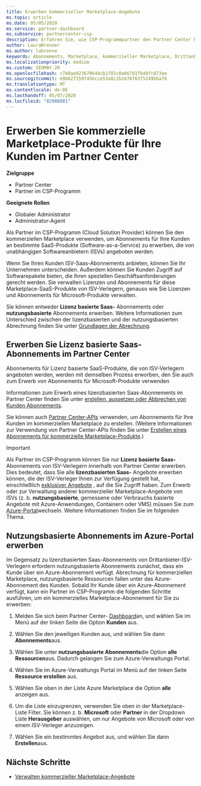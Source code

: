 ```yaml
---
title: Erwerben kommerzieller Marketplace-Angebote
ms.topic: article
ms.date: 05/05/2020
ms.service: partner-dashboard
ms.subservice: partnercenter-csp
description: Erfahren Sie, wie CSP-Programmpartner den Partner Center Marketplace nutzen können, um Kunden Käufe von SaaS-Angeboten von unabhängigen Software Anbietern (ISVs) zu tätigen.
author: LauraBrenner
ms.author: labrenne
keywords: Abonnements, Marketplace, kommerzieller Marketplace, Drittanbieter, ISV, SaaS-Angebote, Cloud Solution Provider-Programm, erwerben eines Angebots, erwerben eines Abonnements
ms.localizationpriority: medium
ms.custom: SEOMAY.20
ms.openlocfilehash: c740ae823670644cb1f81c0a667d1fb48fc873ae
ms.sourcegitcommit: e9b627159745bcce53a8c2b1676f63f5249bba76
ms.translationtype: MT
ms.contentlocale: de-DE
ms.lasthandoff: 05/07/2020
ms.locfileid: "82908081"
---
```

# <a name="purchase-commercial-marketplace-products-for-your-customers-in-partner-center"></a>Erwerben Sie kommerzielle Marketplace-Produkte für Ihre Kunden im Partner Center

**Zielgruppe**

- Partner Center
- Partner im CSP-Programm

**Geeignete Rollen**

- Globaler Administrator
- Administrator-Agent

Als Partner im CSP-Programm (Cloud Solution Provider) können Sie den kommerziellen Marketplace verwenden, um Abonnements für Ihre Kunden an bestimmte SaaS-Produkte (Software-as-a-Service) zu erwerben, die von unabhängigen Softwareanbietern (ISVs) angeboten werden. 

Wenn Sie Ihren Kunden ISV-Saas-Abonnements anbieten, können Sie Ihr Unternehmen unterscheiden. Außerdem können Sie Kunden Zugriff auf Softwarepakete bieten, die Ihren speziellen Geschäftsanforderungen gerecht werden. Sie verwalten Lizenzen und Abonnements für diese Marketplace-SaaS-Produkte von ISV-Verlegern, genauso wie Sie Lizenzen und Abonnements für Microsoft-Produkte verwalten.

Sie können entweder **Lizenz basierte Saas-** Abonnements oder **nutzungsbasierte** Abonnements erwerben. Weitere Informationen zum Unterschied zwischen der lizenzbasierten und der nutzungsbasierten Abrechnung finden Sie unter [Grundlagen der Abrechnung](billing-basics.md).

## <a name="purchase-license-based-saas-subscriptions-in-partner-center"></a>Erwerben Sie Lizenz basierte Saas-Abonnements im Partner Center

Abonnements für Lizenz basierte SaaS-Produkte, die von ISV-Verlegern angeboten werden, werden mit demselben Prozess erworben, den Sie auch zum Erwerb von Abonnements für Microsoft-Produkte verwenden

Informationen zum Erwerb eines lizenzbasierten Saas-Abonnements im Partner Center finden Sie unter [erstellen, aussetzen oder Abbrechen von Kunden Abonnements](create-a-new-subscription.md#create-a-new-subscription).

Sie können auch [Partner Center-APIs](https://docs.microsoft.com/partner-center/develop/) verwenden, um Abonnements für Ihre Kunden im kommerziellen Marketplace zu erstellen. (Weitere Informationen zur Verwendung von Partner Center-APIs finden Sie unter [Erstellen eines Abonnements für kommerzielle Marketplace-Produkte](https://docs.microsoft.com/partner-center/develop/create-subscription-azure-marketplace-products).)

>[!IMPORTANT]
> Als Partner im CSP-Programm können Sie nur **Lizenz basierte Saas-** Abonnements von ISV-Verlegern innerhalb von Partner Center erwerben. Dies bedeutet, dass Sie alle **lizenzbasierten Saas-** Angebote erwerben können, die der ISV-Verleger Ihnen zur Verfügung gestellt hat, einschließlich [exklusiver Angebote](csp-commercial-marketplace-discover.md#learn-about-marketplace-exclusive-offers) , auf die Sie Zugriff haben. Zum Erwerb oder zur Verwaltung anderer kommerzieller Marketplace-Angebote von ISVs (z. b. **nutzungsbasierte**, gemessene oder Verbrauchs basierte Angebote mit Azure-Anwendungen, Containern oder VMS) müssen Sie zum [Azure-Portal](https://portal.azure.com/)wechseln. Weitere Informationen finden Sie im folgenden Thema.

## <a name="purchase-usage-based-subscriptions-in-the-azure-portal"></a>Nutzungsbasierte Abonnements im Azure-Portal erwerben

Im Gegensatz zu lizenzbasierten Saas-Abonnements von Drittanbieter-ISV-Verlegern erfordern nutzungsbasierte Abonnements zunächst, dass ein Kunde über ein Azure-Abonnement verfügt. Abrechnung für kommerziellen Marketplace, nutzungsbasierte Ressourcen fallen unter das Azure-Abonnement des Kunden. Sobald Ihr Kunde über ein Azure-Abonnement verfügt, kann ein Partner im CSP-Programm die folgenden Schritte ausführen, um ein kommerzielles Marketplace-Abonnement für Sie zu erwerben:

1. Melden Sie sich beim Partner Center- [Dashboard](https://partner.microsoft.com/dashboard)an, und wählen Sie im Menü auf der linken Seite die Option **Kunden** aus.

2. Wählen Sie den jeweiligen Kunden aus, und wählen Sie dann **Abonnements**aus.  

3. Wählen Sie unter **nutzungsbasierte Abonnements**die Option **alle Ressourcen**aus. Dadurch gelangen Sie zum Azure-Verwaltungs Portal.

4. Wählen Sie im Azure-Verwaltungs Portal im Menü auf der linken Seite **Ressource erstellen** aus.

5. Wählen Sie oben in der Liste Azure Marketplace die Option **alle** anzeigen aus.

6. Um die Liste einzugrenzen, verwenden Sie oben in der Marketplace-Liste Filter. Sie können z. b. **Microsoft** oder **Partner** in der Dropdown Liste **Herausgeber** auswählen, um nur Angebote von Microsoft oder von einem ISV-Verleger anzuzeigen.

7. Wählen Sie ein bestimmtes Angebot aus, und wählen Sie dann **Erstellen**aus.

## <a name="next-steps"></a>Nächste Schritte

- [Verwalten kommerzieller Marketplace-Angebote](csp-commercial-marketplace-purchase.md)